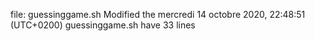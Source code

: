 file: guessinggame.sh
Modified the mercredi 14 octobre 2020, 22:48:51 (UTC+0200)
guessinggame.sh have 33 lines 

